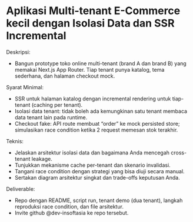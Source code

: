 <h1 id="aplikasi-multi-tenant-e-commerce-kecil-dengan-isolasi-data-dan-ssr-incremental">Aplikasi Multi-tenant E-Commerce kecil dengan Isolasi Data dan SSR Incremental</h1>
<p>Deskripsi:</p>
<ul>
<li>Bangun prototype toko online multi-tenant (brand A dan brand B) yang memakai Next.js App Router. Tiap tenant punya katalog, tema sederhana, dan halaman checkout mock.</li>
</ul>
<p>Syarat Minimal:</p>
<ul>
<li>SSR untuk halaman katalog dengan incremental rendering untuk tiap-tenant (caching per tenant).</li>
<li>Isolasi data tenant: tidak boleh ada kemungkinan satu tenant membaca data tenant lain pada runtime.</li>
<li>Checkout fake: API route membuat &ldquo;order&rdquo; ke mock persisted store; simulasikan race condition ketika 2 request memesan stok terakhir.</li>
</ul>
<p>Teknis:</p>
<ul>
<li>Jelaskan arsitektur isolasi data dan bagaimana Anda mencegah cross-tenant leakage.</li>
<li>Tunjukkan mekanisme cache per-tenant dan skenario invalidasi.</li>
<li>Tangani race condition dengan strategi yang bisa diuji secara manual.</li>
<li>Sertakan diagram arsitektur singkat dan trade-offs keputusan Anda.</li>
</ul>
<p>Deliverable:</p>
<ul>
<li>Repo dengan README, script run, tenant demo (dua tenant), langkah reproduksi race condition, dan file arsitektur.</li>
<li>Invite github @dev-insoftasia ke repo tersebut.</li>
</ul>

